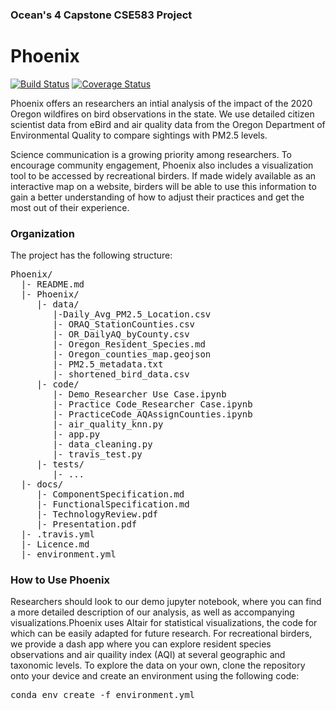 ### Ocean's 4 Capstone CSE583 Project
# Phoenix 
[![Build Status](https://travis-ci.org/emilysellinger/Phoenix.svg?branch=main)](https://travis-ci.org/emilysellinger/Phoenix) [![Coverage Status](https://coveralls.io/repos/github/emilysellinger/CSE583-Project/badge.svg)](https://coveralls.io/github/emilysellinger/CSE583-Project)

Phoenix offers an researchers an intial analysis of the impact of the 2020 Oregon wildfires on bird observations in the state. We use detailed citizen scientist data from eBird and air quality data from the Oregon Department of Environmental Quality to compare sightings with PM2.5 levels. 

Science communication is a growing priority among researchers. To encourage community engagement, Phoenix also includes a visualization tool to be accessed by recreational birders. If made widely available as an interactive map on a website, birders will be able to use this information to gain a better understanding of how to adjust their practices and get the most out of their experience.

### Organization
The project has the following structure:
<pre>Phoenix/
  |- README.md
  |- Phoenix/
     |- data/
        |-Daily_Avg_PM2.5_Location.csv
        |- ORAQ_StationCounties.csv
        |- OR_DailyAQ_byCounty.csv
        |- Oregon_Resident_Species.md
        |- Oregon_counties_map.geojson
        |- PM2.5_metadata.txt
        |- shortened_bird_data.csv
     |- code/
        |- Demo_Researcher Use Case.ipynb
        |- Practice Code_Researcher Case.ipynb
        |- PracticeCode_AQAssignCounties.ipynb
        |- air_quality_knn.py
        |- app.py
        |- data_cleaning.py
        |- travis_test.py
     |- tests/
        |- ... 
  |- docs/
     |- ComponentSpecification.md
     |- FunctionalSpecification.md
     |- TechnologyReview.pdf
     |- Presentation.pdf
  |- .travis.yml
  |- Licence.md
  |- environment.yml
</pre>
### How to Use Phoenix
Researchers should look to our demo jupyter notebook, where you can find a more detailed description of our analysis, as well as accompanying visualizations.Phoenix uses Altair for statistical visualizations, the code for which can be easily adapted for future research.
For recreational birders, we provide a dash app where you can explore resident species observations and air quaility index (AQI) at several geographic and taxonomic levels.
To explore the data on your own, clone the repository onto your device and create an environment using the following code:
<pre>conda env create -f environment.yml</pre>
